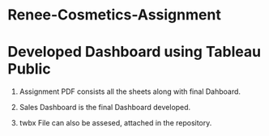 # Renee-Cosmetics-Assignment
# Developed Dashboard using Tableau Public
1. Assignment PDF consists all the sheets along with final Dahboard.

2. Sales Dashboard is the final Dashboard developed.

3. twbx File can also be assesed, attached in the repository.
